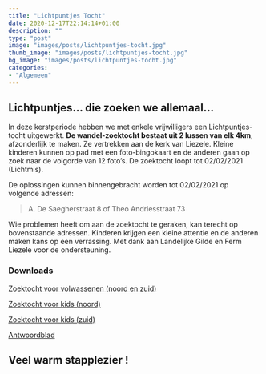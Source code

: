 ```yaml
---
title: "Lichtpuntjes Tocht"
date: 2020-12-17T22:14:14+01:00
description: ""
type: "post"
image: "images/posts/lichtpuntjes-tocht.jpg"
thumb_image: "images/posts/lichtpuntjes-tocht.jpg"
bg_image: "images/posts/lichtpuntjes-tocht.jpg"
categories:
- "Algemeen"
---
```

## Lichtpuntjes... die zoeken we allemaal...

In deze kerstperiode hebben we met enkele vrijwilligers een Lichtpuntjes-tocht uitgewerkt. __De wandel-zoektocht bestaat uit 2 lussen van elk 4km__, afzonderlijk te maken. Ze vertrekken aan de kerk van Liezele. Kleine kinderen kunnen op pad met een foto-bingokaart en de anderen gaan op zoek naar de volgorde van 12 foto’s. De zoektocht loopt tot 02/02/2021 (Lichtmis).

De oplossingen kunnen binnengebracht worden tot 02/02/2021 op volgende adressen:
> A. De Saegherstraat 8 of Theo Andriesstraat 73

Wie problemen heeft om aan de zoektocht te geraken, kan terecht op bovenstaande adressen.
Kinderen krijgen een kleine attentie en de anderen maken kans op een verrassing. Met dank aan Landelijke Gilde en Ferm Liezele voor de ondersteuning.



### Downloads
[Zoektocht voor volwassenen (noord en zuid)](https://liezele.be/files/posts/lichtpuntjes-zoektocht-richting-noord-en-zuid.pdf)

[Zoektocht voor kids (noord)](https://liezele.be/files/posts/lichtpuntjes-zoektocht-richting-noord-kids.pdf)

[Zoektocht voor kids (zuid)](https://liezele.be/files/posts/lichtpuntjes-zoektocht-richting-zuid-kids.pdf)

[Antwoordblad](https://liezele.be/files/posts/lichtpuntjes-antwoordblad.pdf)

## Veel warm stapplezier !
